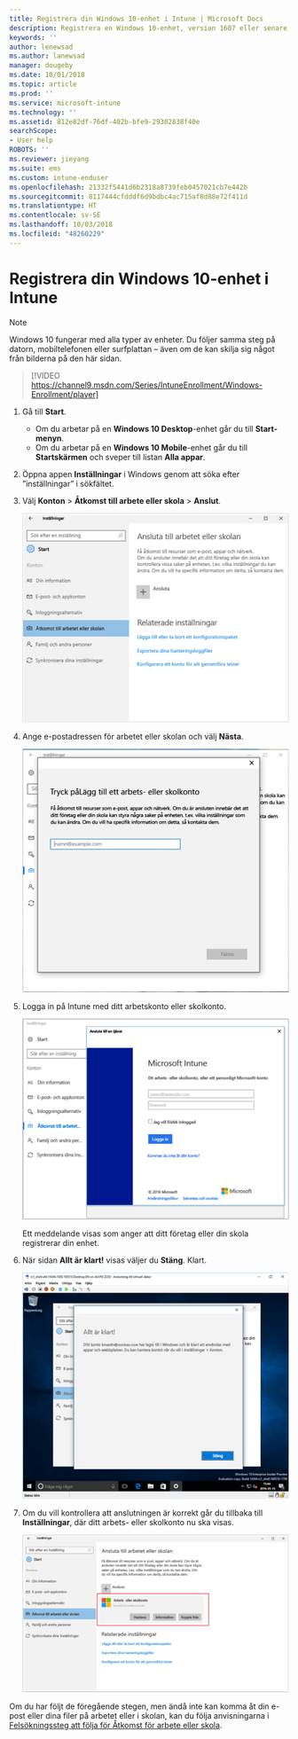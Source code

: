```yaml
---
title: Registrera din Windows 10-enhet i Intune | Microsoft Docs
description: Registrera en Windows 10-enhet, version 1607 eller senare, i Intune
keywords: ''
author: lenewsad
ms.author: lanewsad
manager: dougeby
ms.date: 10/01/2018
ms.topic: article
ms.prod: ''
ms.service: microsoft-intune
ms.technology: ''
ms.assetid: 812e82df-76df-402b-bfe9-29302838f40e
searchScope:
- User help
ROBOTS: ''
ms.reviewer: jieyang
ms.suite: ems
ms.custom: intune-enduser
ms.openlocfilehash: 21332f5441d6b2318a8739feb0457021cb7e442b
ms.sourcegitcommit: 8117444cfdddf6d9bdbc4ac715af8d88e72f411d
ms.translationtype: HT
ms.contentlocale: sv-SE
ms.lasthandoff: 10/03/2018
ms.locfileid: "48260229"
---
```

# <a name="enroll-your-windows-10-device-in-intune"></a>Registrera din Windows 10-enhet i Intune

> [!NOTE]
> Windows 10 fungerar med alla typer av enheter. Du följer samma steg på datorn, mobiltelefonen eller surfplattan – även om de kan skilja sig något från bilderna på den här sidan.

> [!VIDEO https://channel9.msdn.com/Series/IntuneEnrollment/Windows-Enrollment/player]

1. Gå till **Start**.

   - Om du arbetar på en **Windows 10 Desktop**-enhet går du till **Start-menyn**.
   - Om du arbetar på en **Windows 10 Mobile**-enhet går du till **Startskärmen** och sveper till listan **Alla appar**.

2. Öppna appen **Inställningar** i Windows genom att söka efter ”inställningar” i sökfältet.

3. Välj **Konton** > **Åtkomst till arbete eller skola** > **Anslut**.

    ![Välj kontot för arbete eller skola](./media/w10-enroll-rs1-connect-to-work-or-school.png)

4. Ange e-postadressen för arbetet eller skolan och välj **Nästa**.

   ![Ange ditt arbetskonto eller skolkonto](./media/w10-enroll-rs1-set-up-work-or-school-account.png)

5. Logga in på Intune med ditt arbetskonto eller skolkonto.

    ![Lägg till ett arbetsplats- eller skolkonto](./media/w10-enroll-rs1-enter-your-credentials.png)

    Ett meddelande visas som anger att ditt företag eller din skola registrerar din enhet.

6. När sidan **Allt är klart!** visas väljer du **Stäng**. Klart.

   ![Välj Stäng på sidan Allt är klart! skärmen](./media/w10-enroll-rs1-youre-all-set.png)

7. Om du vill kontrollera att anslutningen är korrekt går du tillbaka till **Inställningar**, där ditt arbets- eller skolkonto nu ska visas.

    ![Verifiera att anslutningen är korrekt konfigurerad](./media/w10-enroll-rs1-validate-successful-enrollment.png)

Om du har följt de föregående stegen, men ändå inte kan komma åt din e-post eller dina filer på arbetet eller i skolan, kan du följa anvisningarna i [Felsökningssteg att följa för Åtkomst för arbete eller skola](troubleshoot-your-windows-10-device-windows.md#troubleshooting-steps-to-follow-if-you-see-access-work-or-school).
